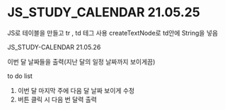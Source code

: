 # JS_STUDY_CALENDAR 21.05.25
JS로 테이블을 만들고 tr , td 테그 사용 
createTextNode로 td안에 String을 넣음 

JS_STUDY-CALENDAR 21.05.26 

이번 달 날짜들을 출력(지난 달의 일정 날짜까지 보이게끔) 

to do list 
1. 이번 달 마지막 주에 다음 달 날짜 보이게 수정 
2. 버튼 클릭 시 다음 번 달력 출력
